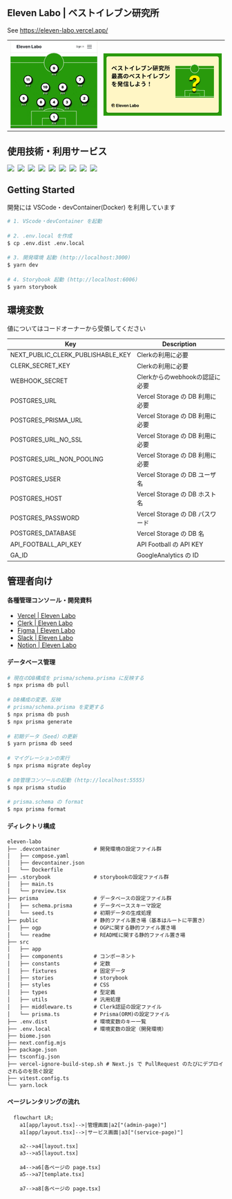 ## Eleven Labo | ベストイレブン研究所

See https://eleven-labo.vercel.app/

<table>
  <tr>
    <td><img src="./public/readme/concept1.gif"></td>
    <td><img src="./public/readme/concept2.jpg"></td>
  </tr>
</table>


## 使用技術・利用サービス

<div style="display:flex; gap:8px">
  <img src="https://img.shields.io/badge/-Vercel-000000?style=flat&logoColor=white&logo=vercel">
  <img src="https://img.shields.io/badge/-PostgreSQL-4169E1?style=flat&logoColor=white&logo=postgreSQL">
  <img src="https://img.shields.io/badge/-Clerk-6C47FF?style=flat&logoColor=white&logo=clerk">
  <img src="https://img.shields.io/badge/-TypeScript-007ACC?style=flat&logoColor=white&logo=typescript">
  <img src="https://img.shields.io/badge/-Next.js-000000?style=flat&logoColor=white&logo=nextdotjs">
  <img src="https://img.shields.io/badge/-Figma-F24E1E?style=flat&logoColor=white&logo=figma">
  <img src="https://img.shields.io/badge/-Storybook-FF4785?style=flat&logoColor=white&logo=storybook">
  <img src="https://img.shields.io/badge/-Chakura%20UI-319795?style=flat&logoColor=white&logo=chakraui">
  <img src="https://img.shields.io/badge/-Visual%20Studio%20Code-5C2D91?style=flat&logoColor=white&logo=visual-studio">
</div>


## Getting Started

開発には VSCode・devContainer(Docker) を利用しています

```sh
# 1. VScode・devContainer を起動

# 2. .env.local を作成
$ cp .env.dist .env.local

# 3. 開発環境 起動 (http://localhost:3000)
$ yarn dev

# 4. Storybook 起動 (http://localhost:6006)
$ yarn storybook
```


## 環境変数

値についてはコードオーナーから受領してください

| Key | Description |
| ---- | ---- |
| NEXT_PUBLIC_CLERK_PUBLISHABLE_KEY | Clerkの利用に必要 |
| CLERK_SECRET_KEY | Clerkの利用に必要 |
| WEBHOOK_SECRET | Clerkからのwebhookの認証に必要 |
| POSTGRES_URL | Vercel Storage の DB 利用に必要 |
| POSTGRES_PRISMA_URL | Vercel Storage の DB 利用に必要 |
| POSTGRES_URL_NO_SSL | Vercel Storage の DB 利用に必要 |
| POSTGRES_URL_NON_POOLING | Vercel Storage の DB 利用に必要 |
| POSTGRES_USER | Vercel Storage の DB ユーザ名 |
| POSTGRES_HOST | Vercel Storage の DB ホスト名 |
| POSTGRES_PASSWORD | Vercel Storage の DB パスワード |
| POSTGRES_DATABASE | Vercel Storage の DB 名 |
| API_FOOTBALL_API_KEY | API Football の API KEY |
| GA_ID | GoogleAnalytics の ID |


## 管理者向け

#### 各種管理コンソール・開発資料

- [Vercel | Eleven Labo](https://vercel.com/eleven-labo/eleven-labo)
- [Clerk | Eleven Labo](https://dashboard.clerk.com/apps/app_2iii3RLAoJrF3EfkSUtBqWRtcGl/instances/ins_2iii3P9Y06xFeEr9Di1hvyPVDGA)
- [Figma | Eleven Labo](https://www.figma.com/files/team/1378738534124220787/project/239964492?fuid=1378738532096732362)
- [Slack | Eleven Labo](https://app.slack.com/client/T07DC044G0K/C07DEHMA1V2)
- [Notion | Eleven Labo](https://www.notion.so/8a1c7f326a074d19b8ea66bc5bd22937)


#### データベース管理

```sh
# 現在のDB構成を prisma/schema.prisma に反映する
$ npx prisma db pull

# DB構成の変更、反映
# prisma/schema.prisma を変更する
$ npx prisma db push
$ npx prisma generate

# 初期データ（Seed）の更新
$ yarn prisma db seed

# マイグレーションの実行
$ npx prisma migrate deploy

# DB管理コンソールの起動 (http://localhost:5555)
$ npx prisma studio

# prisma.schema の format
$ npx prisma format
```

#### ディレクトリ構成

```
eleven-labo
├── .devcontainer           # 開発環境の設定ファイル群
│   ├── compose.yaml
│   ├── devcontainer.json
│   └── Dockerfile
├── .storybook              # storybookの設定ファイル群
│   ├── main.ts
│   └── preview.tsx
├── prisma                  # データベースの設定ファイル群
│   ├── schema.prisma       # データベーススキーマ設定
│   └── seed.ts             # 初期データの生成処理
├── public                  # 静的ファイル置き場（基本はルートに平置き）
│   ├── ogp                 # OGPに関する静的ファイル置き場
│   └── readme              # READMEに関する静的ファイル置き場
├── src
│   ├── app
│   ├── components          # コンポーネント
│   ├── constants           # 定数
│   ├── fixtures            # 固定データ
│   ├── stories             # storybook
│   ├── styles              # CSS
│   ├── types               # 型定義
│   ├── utils               # 汎用処理
│   ├── middleware.ts       # Clerk認証の設定ファイル
│   └── prisma.ts           # Prisma(ORM)の設定ファイル
├── .env.dist               # 環境変数のキー一覧
├── .env.local              # 環境変数の設定（開発環境）
├── biome.json
├── next.config.mjs
├── package.json
├── tsconfig.json
├── vercel-ignore-build-step.sh # Next.js で PullRequest のたびにデプロイされるのを防ぐ設定
├── vitest.config.ts
└── yarn.lock
```

#### ページレンタリングの流れ

```mermaid
  flowchart LR;
    a1[app/layout.tsx]-->|管理画面|a2["(admin-page)"]
    a1[app/layout.tsx]-->|サービス画面|a3["(service-page)"]

    a2-->a4[layout.tsx]
    a3-->a5[layout.tsx]

    a4-->a6[各ページの page.tsx]
    a5-->a7[template.tsx]

    a7-->a8[各ページの page.tsx]
```
